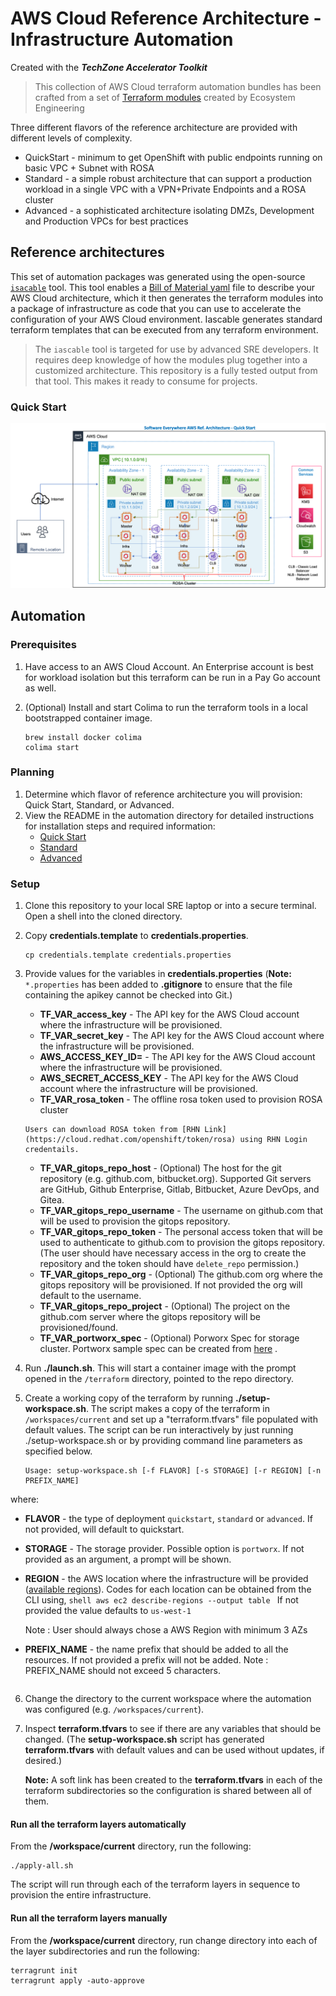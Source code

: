 # AWS Cloud Reference Architecture - Infrastructure Automation

Created with the ***TechZone Accelerator Toolkit***

> This collection of AWS Cloud terraform automation bundles has been crafted from a set of [Terraform modules](https://modules.cloudnativetoolkit.dev/) created by Ecosystem Engineering

Three different flavors of the reference architecture are provided with different levels of complexity.

- QuickStart - minimum to get OpenShift with public endpoints running on basic VPC + Subnet with ROSA
- Standard - a simple robust architecture that can support a production workload in a single VPC with a VPN+Private Endpoints and a ROSA cluster
- Advanced - a sophisticated architecture isolating DMZs, Development and Production VPCs for best practices

## Reference architectures

This set of automation packages was generated using the open-source [`isacable`](https://github.com/cloud-native-toolkit/iascable) tool. This tool enables a [Bill of Material yaml](https://github.com/cloud-native-toolkit/automation-solutions/tree/main/boms) file to describe your AWS Cloud architecture, which it then generates the terraform modules into a package of infrastructure as code that you can use to accelerate the configuration of your AWS Cloud environment. Iascable generates standard terraform templates that can be executed from any terraform environment.

> The `iascable` tool is targeted for use by advanced SRE developers. It requires deep knowledge of how the modules plug together into a customized architecture. This repository is a fully tested output from that tool. This makes it ready to consume for projects.

### Quick Start

![QuickStart](1-quickstart/aws_quickstart_architecture.png)

## Automation

### Prerequisites

1. Have access to an AWS Cloud Account. An Enterprise account is best for workload isolation but this terraform can be run in a Pay Go account as well.

2. (Optional) Install and start Colima to run the terraform tools in a local bootstrapped container image.

    ```shell
    brew install docker colima
    colima start
    ```

### Planning

1. Determine which flavor of reference architecture you will provision: Quick Start, Standard, or Advanced.
2. View the README in the automation directory for detailed instructions for installation steps and required information:
    - [Quick Start](1-quickstart)
    - [Standard](2-standard)
    - [Advanced](3-advanced)

### Setup

1. Clone this repository to your local SRE laptop or into a secure terminal. Open a shell into the cloned directory.
2. Copy **credentials.template** to **credentials.properties**.
    ```shell
    cp credentials.template credentials.properties
    ```
3. Provide values for the variables in **credentials.properties** (**Note:** `*.properties` has been added to **.gitignore** to ensure that the file containing the apikey cannot be checked into Git.)
    - **TF_VAR_access_key** - The API key for the AWS Cloud account where the infrastructure will be provisioned.
    - **TF_VAR_secret_key** - The API key for the AWS Cloud account where the infrastructure will be provisioned.
    - **AWS_ACCESS_KEY_ID=** - The API key for the AWS Cloud account where the infrastructure will be provisioned.
    - **AWS_SECRET_ACCESS_KEY** - The API key for the AWS Cloud account where the infrastructure will be provisioned.
    - **TF_VAR_rosa_token** - The offline rosa token used to provision  ROSA cluster

    ```
    Users can download ROSA token from [RHN Link](https://cloud.redhat.com/openshift/token/rosa) using RHN Login credentails.
    ```
    - **TF_VAR_gitops_repo_host** - (Optional) The host for the git repository (e.g. github.com, bitbucket.org). Supported Git servers are GitHub, Github Enterprise, Gitlab, Bitbucket, Azure DevOps, and Gitea.
    - **TF_VAR_gitops_repo_username** - The username on github.com that will be used to provision the gitops repository.
    - **TF_VAR_gitops_repo_token** - The personal access token that will be used to authenticate to github.com to provision the gitops repository. (The user should have necessary access in the org to create the repository and the token should have `delete_repo` permission.)
    - **TF_VAR_gitops_repo_org** - (Optional) The github.com org where the gitops repository will be provisioned. If not provided the org will default to the username.
    - **TF_VAR_gitops_repo_project** - (Optional) The project on the github.com server where the gitops repository will be provisioned/found. 
    - **TF_VAR_portworx_spec** - (Optional) Porworx Spec for storage cluster. Portworx sample spec can be created from [here](https://central.portworx.com/specGen/wizard) .    
    

4. Run **./launch.sh**. This will start a container image with the prompt opened in the `/terraform` directory, pointed to the repo directory.
5. Create a working copy of the terraform by running **./setup-workspace.sh**. The script makes a copy of the terraform in `/workspaces/current` and set up a "terraform.tfvars" file populated with default values. The script can be run interactively by just running ./setup-workspace.sh or by providing command line parameters as specified below.

    ```
   Usage: setup-workspace.sh [-f FLAVOR] [-s STORAGE] [-r REGION] [-n PREFIX_NAME]

where:
  - **FLAVOR** - the type of deployment `quickstart`, `standard` or `advanced`. If not provided, will default to quickstart.
  - **STORAGE** - The storage provider. Possible option is `portworx`. If not provided as an argument, a prompt will be shown.
  - **REGION** - the AWS location where the infrastructure will be provided ([available regions](https://docs.aws.amazon.com/AWSEC2/latest/UserGuide/using-regions-availability-zones.html)). Codes for each location can be obtained from the CLI using,
        ```shell
        aws ec2 describe-regions --output table
        ```
    If not provided the value defaults to `us-west-1`

    Note : User should always chose a AWS Region with minimum 3 AZs

  - **PREFIX_NAME** - the name prefix that should be added to all the resources. If not provided a prefix will not be added. Note : PREFIX_NAME should not exceed 5 characters.
    
    ```
6. Change the directory to the current workspace where the automation was configured (e.g. `/workspaces/current`).
7. Inspect **terraform.tfvars** to see if there are any variables that should be changed. (The **setup-workspace.sh** script has generated **terraform.tfvars** with default values and can be used without updates, if desired.)

    **Note:** A soft link has been created to the **terraform.tfvars** in each of the terraform subdirectories so the configuration is shared between all of them. 

#### Run all the terraform layers automatically

From the **/workspace/current** directory, run the following:

```
./apply-all.sh
```

The script will run through each of the terraform layers in sequence to provision the entire infrastructure.

#### Run all the terraform layers manually

From the **/workspace/current** directory, run change directory into each of the layer subdirectories and run the following:

```shell
terragrunt init
terragrunt apply -auto-approve
```
